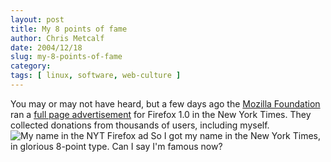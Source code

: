 ```yaml
---
layout: post
title: My 8 points of fame
author: Chris Metcalf
date: 2004/12/18
slug: my-8-points-of-fame
category: 
tags: [ linux, software, web-culture ]
---
```


You may or may not have heard, but a few days ago the <a href="http://www.mozilla.org">Mozilla Foundation</a> ran a <a href="http://www.spreadfirefox.com/?q=node/view/8772">full page advertisement</a> for Firefox 1.0 in the New York Times. They collected donations from thousands of users, including myself.
<img src="/uploads/my-name-in-firefox-ad.jpg" alt="My name in the NYT Firefox ad"/>
So I got my name in the New York Times, in glorious 8-point type. Can I say I'm famous now?
